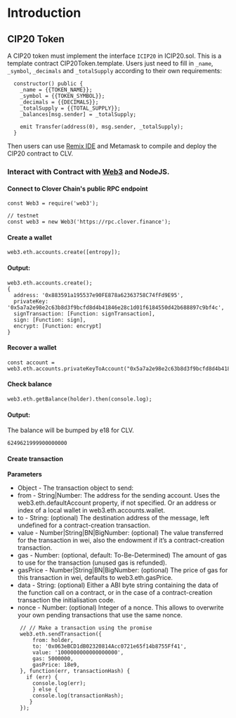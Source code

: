 # Introduction

## CIP20 Token <a id="bep20-token"></a>

A CIP20 token must implement the interface `ICIP20` in ICIP20.sol. This is a template contract CIP20Token.template. Users just need to fill in `_name`, `_symbol`, `_decimals` and `_totalSupply` according to their own requirements:

```text
  constructor() public {
    _name = {{TOKEN_NAME}};
    _symbol = {{TOKEN_SYMBOL}};
    _decimals = {{DECIMALS}};
    _totalSupply = {{TOTAL_SUPPLY}};
    _balances[msg.sender] = _totalSupply;

    emit Transfer(address(0), msg.sender, _totalSupply);
  }
```

Then users can use [Remix IDE](https://remix.ethereum.org/) and Metamask to compile and deploy the CIP20 contract to CLV.

### Interact with Contract with [Web3](https://www.npmjs.com/package/web3) and NodeJS. <a id="interact-with-contract-with-web3-and-nodejs"></a>

#### Connect to Clover Chain's public RPC endpoint <a id="connect-to-binance-smart-chains-public-rpc-endpoint"></a>

```text
const Web3 = require('web3');

// testnet
const web3 = new Web3('https://rpc.clover.finance');
```

#### Create a wallet <a id="create-a-wallet"></a>

```text
web3.eth.accounts.create([entropy]);
```

#### Output:

```text
web3.eth.accounts.create();
{
  address: '0x883591a195537e90FE878a62363758C74fFd9E95',
  privateKey: '0x5a7a2e98e2c63b8d3f9bcfd8d4b41846e28c1d01f6184550d42b688897c9bf4c',
  signTransaction: [Function: signTransaction],
  sign: [Function: sign],
  encrypt: [Function: encrypt]
}
```

#### Recover a wallet <a id="recover-a-wallet"></a>

```text
const account = web3.eth.accounts.privateKeyToAccount("0x5a7a2e98e2c63b8d3f9bcfd8d4b41846e28c1d01f6184550d42b688897c9bf4c")
```

#### Check balance <a id="check-balance"></a>

```text
web3.eth.getBalance(holder).then(console.log);
```

#### Output:

The balance will be bumped by e18 for CLV.

```text
6249621999900000000
```

#### Create transaction <a id="create-transaction"></a>

**Parameters**

* Object - The transaction object to send:
* from - String\|Number: The address for the sending account. Uses the web3.eth.defaultAccount property, if not specified. Or an address or index of a local wallet in web3.eth.accounts.wallet.
* to - String: \(optional\) The destination address of the message, left undefined for a contract-creation transaction.
* value - Number\|String\|BN\|BigNumber: \(optional\) The value transferred for the transaction in wei, also the endowment if it’s a contract-creation transaction.
* gas - Number: \(optional, default: To-Be-Determined\) The amount of gas to use for the transaction \(unused gas is refunded\).
* gasPrice - Number\|String\|BN\|BigNumber: \(optional\) The price of gas for this transaction in wei, defaults to web3.eth.gasPrice.
* data - String: \(optional\) Either a ABI byte string containing the data of the function call on a contract, or in the case of a contract-creation transaction the initialisation code.
* nonce - Number: \(optional\) Integer of a nonce. This allows to overwrite your own pending transactions that use the same nonce.

```text
    // // Make a transaction using the promise
    web3.eth.sendTransaction({
        from: holder,
        to: '0x063eBCD1dB02320814Acc0721e65f14b8755Ff41',
        value: '1000000000000000000',
        gas: 5000000,
        gasPrice: 18e9,
    }, function(err, transactionHash) {
      if (err) {
        console.log(err);
        } else {
        console.log(transactionHash);
       }
    });
```

